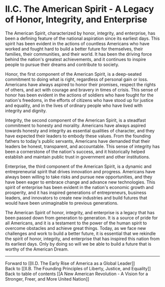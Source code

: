 # II.C. The American Spirit - A Legacy of Honor, Integrity, and Enterprise

The American Spirit, characterized by honor, integrity, and enterprise, has been a defining feature of the national aspiration since its earliest days. This spirit has been evident in the actions of countless Americans who have worked and fought hard to build a better future for themselves, their families, their communities, and their world. It has been the driving force behind the nation's greatest achievements, and it continues to inspire people to pursue their dreams and contribute to society.

Honor, the first component of the American Spirit, is a deep-seated commitment to doing what is right, regardless of personal gain or loss. Americans have always aspired to honor their promises, respect the rights of others, and act with courage and bravery in times of crisis. This sense of honor has been evident in the actions of soldiers who have fought for the nation's freedoms, in the efforts of citizens who have stood up for justice and equality, and in the lives of ordinary people who have lived with integrity and dignity.

Integrity, the second component of the American Spirit, is a steadfast commitment to honesty and morality. Americans have always aspired towards honesty and integrity as essential qualities of character, and they have expected their leaders to embody these values. From the founding fathers to today's public servants, Americans have demanded that their leaders be honest, transparent, and accountable. This sense of integrity has been a cornerstone of the nation's success, and it historically helped establish and maintain public trust in government and other institutions.

Enterprise, the third component of the American Spirit, is a dynamic and entrepreneurial spirit that drives innovation and progress. Americans have always been willing to take risks and pursue new opportunities, and they have been eager to embrace change and advance new technologies. This spirit of enterprise has been evident in the nation's economic growth and prosperity, and it has inspired generations of entrepreneurs, business leaders, and innovators to create new industries and build futures that would have been unimaginable to previous generations. 

The American Spirit of honor, integrity, and enterprise is a legacy that has been passed down from generation to generation. It is a source of pride for all Americans, and it is a testament to the power of the human spirit to overcome obstacles and achieve great things. Today, as we face new challenges and work to build a better future, it is essential that we rekindle the spirit of honor, integrity, and enterprise that has inspired this nation from its earliest days. Only by doing so will we be able to build a future that is worthy of the American Dream.

___

Forward to [[II.D. The Early Rise of America as a Global Leader]]      
Back to [[II.B. The Founding Principles of Liberty, Justice, and Equality]]      
Back to table of contents [[A New American Revolution - A Vision for a Stronger, Freer, and More United Nation]]  